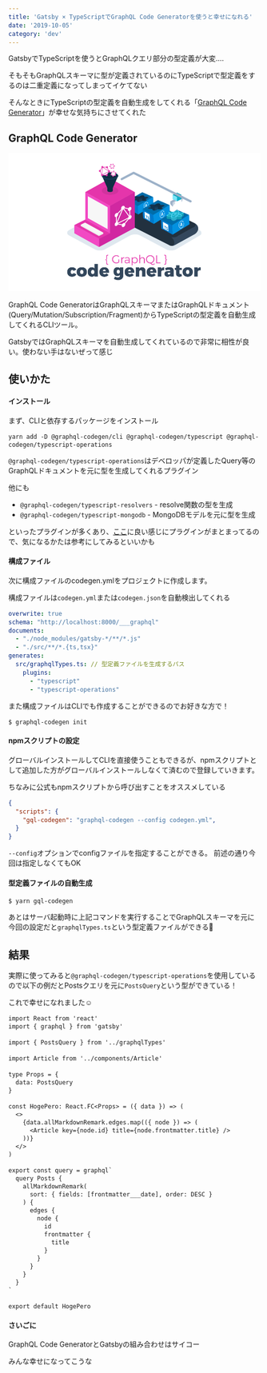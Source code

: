 ```yaml
---
title: 'Gatsby × TypeScriptでGraphQL Code Generatorを使うと幸せになれる'
date: '2019-10-05'
category: 'dev'
---
```



GatsbyでTypeScriptを使うとGraphQLクエリ部分の型定義が大変....

そもそもGraphQLスキーマに型が定義されているのにTypeScriptで型定義をするのは二重定義になってしまってイケてない

そんなときにTypeScriptの型定義を自動生成をしてくれる「[GraphQL Code Generator](https://graphql-code-generator.com/)」が幸せな気持ちにさせてくれた

## GraphQL Code Generator
![GraphQL Code Generator](gql-gen.png)

GraphQL Code GeneratorはGraphQLスキーマまたはGraphQLドキュメント(Query/Mutation/Subscription/Fragment)からTypeScriptの型定義を自動生成してくれるCLIツール。

GatsbyではGraphQLスキーマを自動生成してくれているので非常に相性が良い。使わない手はないぜって感じ


## 使いかた

#### インストール
まず、CLIと依存するパッケージをインストール
```bash:title=bash
yarn add -D @graphql-codegen/cli @graphql-codegen/typescript @graphql-codegen/typescript-operations
```

`@graphql-codegen/typescript-operations`はデベロッパが定義したQuery等のGraphQLドキュメントを元に型を生成してくれるプラグイン

他にも

- `@graphql-codegen/typescript-resolvers` - resolve関数の型を生成
- `@graphql-codegen/typescript-mongodb` - MongoDBモデルを元に型を生成



といったプラグインが多くあり、[ここ](https://graphql-code-generator.com/docs/plugins/)に良い感じにプラグインがまとまってるので、気になるかたは参考にしてみるといいかも

#### 構成ファイル
次に構成ファイルのcodegen.ymlをプロジェクトに作成します。

構成ファイルは`codegen.yml`または`codegen.json`を自動検出してくれる

```yml:title=codegen.yml
overwrite: true
schema: "http://localhost:8000/___graphql"
documents:
  - "./node_modules/gatsby-*/**/*.js"
  - "./src/**/*.{ts,tsx}"
generates:
  src/graphqlTypes.ts: // 型定義ファイルを生成するパス
    plugins:
      - "typescript"
      - "typescript-operations"

```

また構成ファイルはCLIでも作成することができるのでお好きな方で！
```bash:title=bash
$ graphql-codegen init
```

#### npmスクリプトの設定
グローバルインストールしてCLIを直接使うこともできるが、npmスクリプトとして追加した方がグローバルインストールしなくて済むので登録していきます。

ちなみに公式もnpmスクリプトから呼び出すことをオススメしている

```json:title=package.json
{
  "scripts": {
    "gql-codegen": "graphql-codegen --config codegen.yml",
  }
}
```

`--config`オプションでconfigファイルを指定することができる。
前述の通り今回は指定しなくてもOK

#### 型定義ファイルの自動生成
 ```bash:title=bash
 $ yarn gql-codegen
 ```

あとはサーバ起動時に上記コマンドを実行することでGraphQLスキーマを元に今回の設定だと`graphqlTypes.ts`という型定義ファイルができる🎉

## 結果
実際に使ってみると`@graphql-codegen/typescript-operations`を使用しているので以下の例だとPostsクエリを元に`PostsQuery`という型ができている！

これで幸せになれました☺️

```tsx:title=HogePero.tsx
import React from 'react'
import { graphql } from 'gatsby'

import { PostsQuery } from '../graphqlTypes'

import Article from '../components/Article'

type Props = {
  data: PostsQuery
}

const HogePero: React.FC<Props> = ({ data }) => (
  <>
    {data.allMarkdownRemark.edges.map(({ node }) => (
      <Article key={node.id} title={node.frontmatter.title} />
    ))}
  </>
)

export const query = graphql`
  query Posts {
    allMarkdownRemark(
      sort: { fields: [frontmatter___date], order: DESC }
    ) {
      edges {
        node {
          id
          frontmatter {
            title
          }
        }
      }
    }
  }
`

export default HogePero
```


#### さいごに
GraphQL Code GeneratorとGatsbyの組み合わせはサイコー

みんな幸せになってこうな
